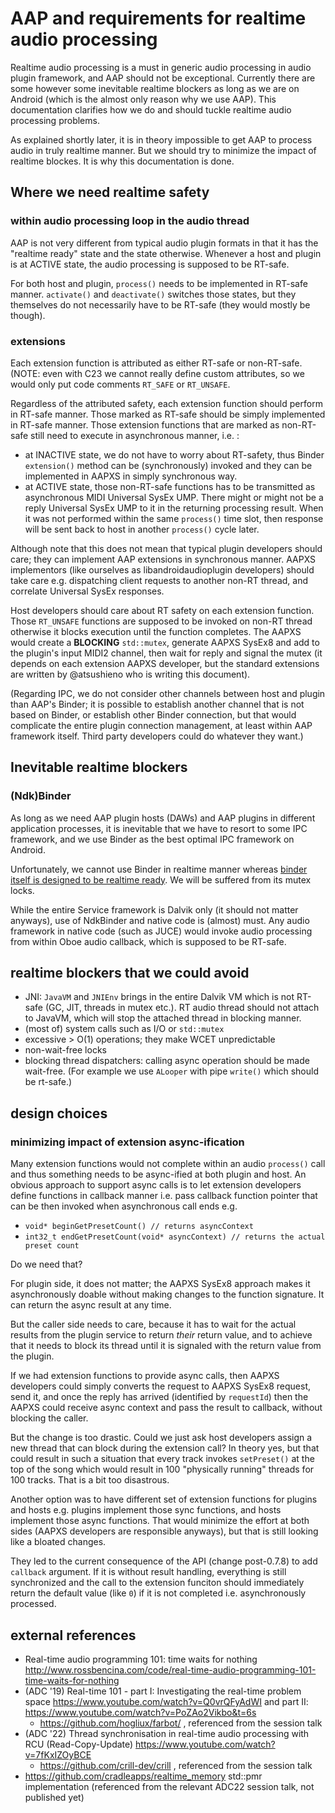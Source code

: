 # AAP and requirements for realtime audio processing

Realtime audio processing is a must in generic audio processing in audio plugin framework, and AAP should not be exceptional. Currently there are some however some inevitable realtime blockers as long as we are on Android (which is the almost only reason why we use AAP). This documentation clarifies how we do and should tuckle realtime audio processing problems.

As explained shortly later, it is in theory impossible to get AAP to process audio in truly realtime manner. But we should try to minimize the impact of realtime blockes. It is why this documentation is done.

## Where we need realtime safety

### within audio processing loop in the audio thread

AAP is not very different from typical audio plugin formats in that it has the "realtime ready" state and the state otherwise. Whenever a host and plugin is at ACTIVE state, the audio processing is supposed to be RT-safe.

For both host and plugin, `process()` needs to be implemented in RT-safe manner. `activate()` and `deactivate()` switches those states, but they themselves do not necessarily have to be RT-safe (they would mostly be though).

### extensions

Each extension function is attributed as either RT-safe or non-RT-safe. (NOTE: even with C23 we cannot really define custom attributes, so we would only put code comments `RT_SAFE` or `RT_UNSAFE`.

Regardless of the attributed safety, each extension function should perform in RT-safe manner. Those marked as RT-safe should be simply implemented in RT-safe manner. Those extension functions that are marked as non-RT-safe still need to execute in asynchronous manner, i.e. :

- at INACTIVE state, we do not have to worry about RT-safety, thus Binder `extension()` method can be (synchronously) invoked and they can be implemented in AAPXS in simply synchronous way.
- at ACTIVE state, those non-RT-safe functions has to be transmitted as asynchronous MIDI Universal SysEx UMP. There might or might not be a reply Universal SysEx UMP to it in the returning processing result. When it was not performed within the same `process()` time slot, then response will be sent back to host in another `process()` cycle later.

Although note that this does not mean that typical plugin developers should care; they can implement AAP extensions in synchronous manner. AAPXS implementors (like ourselves as libandroidaudioplugin developers) should take care e.g. dispatching client requests to another non-RT thread, and correlate Universal SysEx responses.

Host developers should care about RT safety on each extension function. Those `RT_UNSAFE` functions are supposed to be invoked on non-RT thread otherwise it blocks execution until the function completes. The AAPXS would create a **BLOCKING** `std::mutex`, generate AAPXS SysEx8 and add to the plugin's input MIDI2 channel, then wait for reply and signal the mutex (it depends on each extension AAPXS developer, but the standard extensions are written by @atsushieno who is writing this document).

(Regarding IPC, we do not consider other channels between host and plugin than AAP's Binder; it is possible to establish another channel that is not based on Binder, or establish other Binder connection, but that would complicate the entire plugin connection management, at least within AAP framework itself. Third party developers could do whatever they want.)

## Inevitable realtime blockers

### (Ndk)Binder

As long as we need AAP plugin hosts (DAWs) and AAP plugins in different application processes, it is inevitable that we have to resort to some IPC framework, and we use Binder as the best optimal IPC framework on Android.

Unfortunately, we cannot use Binder in realtime manner whereas [binder itself is designed to be realtime ready](https://source.android.com/docs/core/architecture/hidl/binder-ipc#rt-priority). We will be suffered from its mutex locks.

While the entire Service framework is Dalvik only (it should not matter anyways), use of NdkBinder and native code is (almost) must. Any audio framework in native code (such as JUCE) would invoke audio processing from within Oboe audio callback, which is supposed to be RT-safe.

## realtime blockers that we could avoid

- JNI: `JavaVM` and `JNIEnv` brings in the entire Dalvik VM which is not RT-safe (GC, JIT, threads in mutex etc.). RT audio thread should not attach to JavaVM, which will stop the attached thread in blocking manner.
- (most of) system calls such as I/O or `std::mutex`
- excessive > O(1) operations; they make WCET unpredictable
- non-wait-free locks
- blocking thread dispatchers: calling async operation should be made wait-free. (For example we use `ALooper` with pipe `write()` which should be rt-safe.)

## design choices

### minimizing impact of extension async-ification

Many extension functions would not complete within an audio `process()` call and thus something needs to be async-ified at both plugin and host. An obvious approach to support async calls is to let extension developers define functions in callback manner i.e. pass callback function pointer that can be then invoked when asynchronous call ends e.g.

- `void* beginGetPresetCount() // returns asyncContext`
- `int32_t endGetPresetCount(void* asyncContext) // returns the actual preset count`

Do we need that?

For plugin side, it does not matter; the AAPXS SysEx8 approach makes it asynchronously doable without making changes to the function signature. It can return the async result at any time.

But the caller side needs to care, because it has to wait for the actual results from the plugin service to return *their* return value, and to achieve that it needs to block its thread until it is signaled with the return value from the plugin.

If we had extension functions to provide async calls, then AAPXS developers could simply converts the request to AAPXS SysEx8 request, send it, and once the reply has arrived (identified by `requestId`) then the AAPXS could receive async context and pass the result to callback, without blocking the caller.

But the change is too drastic. Could we just ask host developers assign a new thread that can block during the extension call? In theory yes, but that could result in such a situation that every track invokes `setPreset()` at the top of the song which would result in 100 "physically running" threads for 100 tracks. That is a bit too disastrous.

Another option was to have different set of extension functions for plugins and hosts e.g. plugins implement those sync functions, and hosts implement those async functions. That would minimize the effort at both sides (AAPXS developers are responsible anyways), but that is still looking like a bloated changes.

They led to the current consequence of the API (change post-0.7.8) to add `callback` argument. If it is without result handling, everything is still synchronized and the call to the extension funciton should immediately return the default value (like `0`) if it is not completed i.e. asynchronously processed.



## external references

- Real-time audio programming 101: time waits for nothing http://www.rossbencina.com/code/real-time-audio-programming-101-time-waits-for-nothing
- (ADC '19) Real-time 101 - part I: Investigating the real-time problem space https://www.youtube.com/watch?v=Q0vrQFyAdWI and part II: https://www.youtube.com/watch?v=PoZAo2Vikbo&t=6s
  - https://github.com/hogliux/farbot/ , referenced from the session talk
- (ADC '22) Thread synchronisation in real-time audio processing with RCU (Read-Copy-Update) https://www.youtube.com/watch?v=7fKxIZOyBCE
  - https://github.com/crill-dev/crill , referenced from the session talk
- https://github.com/cradleapps/realtime_memory std::pmr implementation (referenced from the relevant ADC22 session talk, not published yet)


